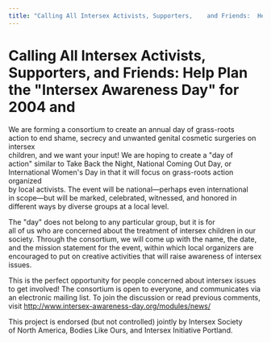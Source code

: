 ```yaml
---
title: "Calling All Intersex Activists, Supporters,    and Friends:  Help Plan the &quot;Intersex Awareness Day&quot; for 2004 and"
---
```


# Calling All Intersex Activists, Supporters,    and Friends:  Help Plan the &quot;Intersex Awareness Day&quot; for 2004 and

 

We are forming a consortium to create an annual day of grass-roots  
action to end shame, secrecy and unwanted genital cosmetic surgeries on intersex  
children, and we want your input! We are hoping to create a "day of  
action" similar to Take Back the Night, National Coming Out Day, or  
International Women's Day in that it will focus on grass-roots action organized  
by local activists. The event will be national&#8212;perhaps even international  
in scope&#8212;but will be marked, celebrated, witnessed, and honored in  
different ways by diverse groups at a local level.

  


The "day" does not belong to any particular group, but it is for  
all of us who are concerned about the treatment of intersex children in our  
society. Through the consortium, we will come up with the name, the date,  
and the mission statement for the event, within which local organizers are  
encouraged to put on creative activities that will raise awareness of intersex  
issues. 

  


This is the perfect opportunity for people concerned about intersex issues  
to get involved! The consortium is open to everyone, and communicates via  
an electronic mailing list. To join the discussion or read previous comments,  
visit <http://www.intersex-awareness-day.org/modules/news/> 

  


This project is endorsed (but not controlled) jointly by Intersex Society  
of North America, Bodies Like Ours, and Intersex Initiative Portland.